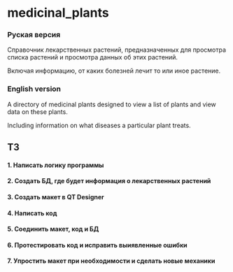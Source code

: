 # medicinal_plants
### Руская версия
Справочник лекарственных растений, предназначенных для просмотра списка растений и просмотра данных об этих растений.

Включая информацию, от каких болезней лечит то или иное растение.

### English version
A directory of medicinal plants designed to view a list of plants and view data on these plants.

Including information on what diseases a particular plant treats.

## ТЗ
#### 1. Написать логику программы
#### 2. Создать БД, где будет информация о лекарственных растений
#### 3. Создать макет в QT Designer
#### 4. Написать код
#### 5. Соединить макет, код и БД
#### 6. Протестировать код и исправить выиявленные ошибки
#### 7. Упростить макет при необходимости и сделать новые механики 
